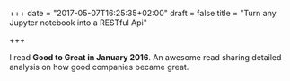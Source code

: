 +++
date = "2017-05-07T16:25:35+02:00"
draft = false
title = "Turn any Jupyter notebook into a RESTful Api"

+++

I read **Good to Great in January 2016**. An awesome read sharing detailed analysis on how good companies became great.

